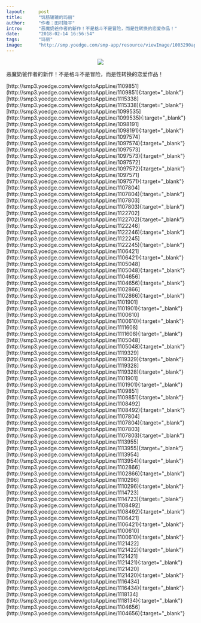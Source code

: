 ```yaml
---
layout:     post
title:      "饥肠辘辘的玛丽"
author:     "作者：田村隆平"
intro:      "恶魔奶爸作者的新作！不是格斗不是冒险，而是性转换的恋爱作品！"
date:       "2018-02-14 16:56:54"
tags:       "玛丽"
image:      "http://smp.yoedge.com/smp-app/resource/viewImage/1003290appline.png"
---
```

<div style="text-align: center">
<p><img src="http://smp.yoedge.com/smp-app/resource/viewImage/1003290appline.png"/></p>
</div>
<p class="post-meta">
<span>恶魔奶爸作者的新作！不是格斗不是冒险，而是性转换的恋爱作品！</span>
</p>
[http://smp3.yoedge.com/view/gotoAppLine/1109851](http://smp3.yoedge.com/view/gotoAppLine/1109851){:target="_blank"}
[http://smp3.yoedge.com/view/gotoAppLine/1115338](http://smp3.yoedge.com/view/gotoAppLine/1115338){:target="_blank"}
[http://smp3.yoedge.com/view/gotoAppLine/1099535](http://smp3.yoedge.com/view/gotoAppLine/1099535){:target="_blank"}
[http://smp3.yoedge.com/view/gotoAppLine/1098191](http://smp3.yoedge.com/view/gotoAppLine/1098191){:target="_blank"}
[http://smp3.yoedge.com/view/gotoAppLine/1097574](http://smp3.yoedge.com/view/gotoAppLine/1097574){:target="_blank"}
[http://smp3.yoedge.com/view/gotoAppLine/1097573](http://smp3.yoedge.com/view/gotoAppLine/1097573){:target="_blank"}
[http://smp3.yoedge.com/view/gotoAppLine/1097572](http://smp3.yoedge.com/view/gotoAppLine/1097572){:target="_blank"}
[http://smp3.yoedge.com/view/gotoAppLine/1097571](http://smp3.yoedge.com/view/gotoAppLine/1097571){:target="_blank"}
[http://smp3.yoedge.com/view/gotoAppLine/1107804](http://smp3.yoedge.com/view/gotoAppLine/1107804){:target="_blank"}
[http://smp3.yoedge.com/view/gotoAppLine/1107803](http://smp3.yoedge.com/view/gotoAppLine/1107803){:target="_blank"}
[http://smp3.yoedge.com/view/gotoAppLine/1122702](http://smp3.yoedge.com/view/gotoAppLine/1122702){:target="_blank"}
[http://smp3.yoedge.com/view/gotoAppLine/1122246](http://smp3.yoedge.com/view/gotoAppLine/1122246){:target="_blank"}
[http://smp3.yoedge.com/view/gotoAppLine/1122245](http://smp3.yoedge.com/view/gotoAppLine/1122245){:target="_blank"}
[http://smp3.yoedge.com/view/gotoAppLine/1106421](http://smp3.yoedge.com/view/gotoAppLine/1106421){:target="_blank"}
[http://smp3.yoedge.com/view/gotoAppLine/1105048](http://smp3.yoedge.com/view/gotoAppLine/1105048){:target="_blank"}
[http://smp3.yoedge.com/view/gotoAppLine/1104656](http://smp3.yoedge.com/view/gotoAppLine/1104656){:target="_blank"}
[http://smp3.yoedge.com/view/gotoAppLine/1102866](http://smp3.yoedge.com/view/gotoAppLine/1102866){:target="_blank"}
[http://smp3.yoedge.com/view/gotoAppLine/1101901](http://smp3.yoedge.com/view/gotoAppLine/1101901){:target="_blank"}
[http://smp3.yoedge.com/view/gotoAppLine/1100610](http://smp3.yoedge.com/view/gotoAppLine/1100610){:target="_blank"}
[http://smp3.yoedge.com/view/gotoAppLine/1111608](http://smp3.yoedge.com/view/gotoAppLine/1111608){:target="_blank"}
[http://smp3.yoedge.com/view/gotoAppLine/1105048](http://smp3.yoedge.com/view/gotoAppLine/1105048){:target="_blank"}
[http://smp3.yoedge.com/view/gotoAppLine/1119329](http://smp3.yoedge.com/view/gotoAppLine/1119329){:target="_blank"}
[http://smp3.yoedge.com/view/gotoAppLine/1119328](http://smp3.yoedge.com/view/gotoAppLine/1119328){:target="_blank"}
[http://smp3.yoedge.com/view/gotoAppLine/1101901](http://smp3.yoedge.com/view/gotoAppLine/1101901){:target="_blank"}
[http://smp3.yoedge.com/view/gotoAppLine/1109851](http://smp3.yoedge.com/view/gotoAppLine/1109851){:target="_blank"}
[http://smp3.yoedge.com/view/gotoAppLine/1108492](http://smp3.yoedge.com/view/gotoAppLine/1108492){:target="_blank"}
[http://smp3.yoedge.com/view/gotoAppLine/1107804](http://smp3.yoedge.com/view/gotoAppLine/1107804){:target="_blank"}
[http://smp3.yoedge.com/view/gotoAppLine/1107803](http://smp3.yoedge.com/view/gotoAppLine/1107803){:target="_blank"}
[http://smp3.yoedge.com/view/gotoAppLine/1113955](http://smp3.yoedge.com/view/gotoAppLine/1113955){:target="_blank"}
[http://smp3.yoedge.com/view/gotoAppLine/1113954](http://smp3.yoedge.com/view/gotoAppLine/1113954){:target="_blank"}
[http://smp3.yoedge.com/view/gotoAppLine/1102866](http://smp3.yoedge.com/view/gotoAppLine/1102866){:target="_blank"}
[http://smp3.yoedge.com/view/gotoAppLine/1110296](http://smp3.yoedge.com/view/gotoAppLine/1110296){:target="_blank"}
[http://smp3.yoedge.com/view/gotoAppLine/1114723](http://smp3.yoedge.com/view/gotoAppLine/1114723){:target="_blank"}
[http://smp3.yoedge.com/view/gotoAppLine/1108492](http://smp3.yoedge.com/view/gotoAppLine/1108492){:target="_blank"}
[http://smp3.yoedge.com/view/gotoAppLine/1106421](http://smp3.yoedge.com/view/gotoAppLine/1106421){:target="_blank"}
[http://smp3.yoedge.com/view/gotoAppLine/1100610](http://smp3.yoedge.com/view/gotoAppLine/1100610){:target="_blank"}
[http://smp3.yoedge.com/view/gotoAppLine/1121422](http://smp3.yoedge.com/view/gotoAppLine/1121422){:target="_blank"}
[http://smp3.yoedge.com/view/gotoAppLine/1121421](http://smp3.yoedge.com/view/gotoAppLine/1121421){:target="_blank"}
[http://smp3.yoedge.com/view/gotoAppLine/1121420](http://smp3.yoedge.com/view/gotoAppLine/1121420){:target="_blank"}
[http://smp3.yoedge.com/view/gotoAppLine/1116434](http://smp3.yoedge.com/view/gotoAppLine/1116434){:target="_blank"}
[http://smp3.yoedge.com/view/gotoAppLine/1118134](http://smp3.yoedge.com/view/gotoAppLine/1118134){:target="_blank"}
[http://smp3.yoedge.com/view/gotoAppLine/1104656](http://smp3.yoedge.com/view/gotoAppLine/1104656){:target="_blank"}


